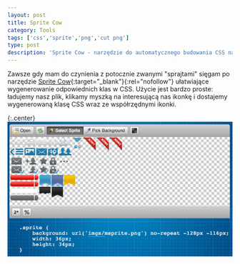 ```yaml
---
layout: post
title: Sprite Cow
category: Tools
tags: ['css','sprite','png','cut png']
type: post
description: 'Sprite Cow - narzędzie do automatycznego budowania CSS na podstawie sprite PNG.'
---
```

Zawsze gdy mam do czynienia z potocznie zwanymi "sprajtami" sięgam po narzędzie [Sprite Cow](http://www.spritecow.com/){:target="_blank"}{:rel="nofollow"} ułatwiające wygenerowanie odpowiednich klas w CSS. Użycie jest bardzo proste: ładujemy nasz plik, klikamy myszką na interesującą nas ikonkę i dostajemy wygenerowaną klasę CSS wraz ze współrzędnymi ikonki.

{:.center}
![Sprite Cow](/public/uploads/2013/10/sprite_cow.jpg)
